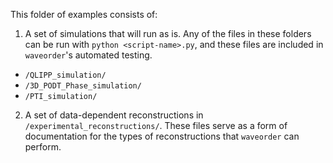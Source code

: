 This folder of examples consists of:

1) A set of simulations that will run as is. Any of the files in these folders 
can be run with `python <script-name>.py`, and these files are included in 
`waveorder`'s automated testing.  
- `/QLIPP_simulation/`
- `/3D_PODT_Phase_simulation/`
- `/PTI_simulation/`

2) A set of data-dependent reconstructions in `/experimental_reconstructions/`. 
These files serve as a form of documentation for the types of reconstructions
that `waveorder` can perform. 